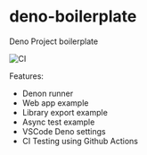 # deno-boilerplate
Deno Project boilerplate

![CI](https://github.com/MikaelPorttila/deno-boilerplate/workflows/CI/badge.svg?branch=main)

Features:
- Denon runner
- Web app example
- Library export example
- Async test example
- VSCode Deno settings
- CI Testing using Github Actions
